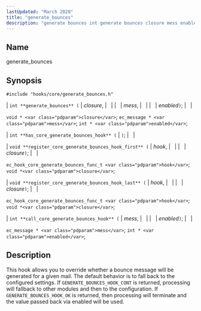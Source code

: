```yaml
---
lastUpdated: "March 2020"
title: "generate_bounces"
description: "generate bounces int generate bounces closure mess enabled void closure ec message mess int enabled int has core generate bounces hook void register core generate bounces hook first hook closure ec hook core generate bounces func t hook void closure void register core generate bounces hook last hook closure ec..."
---
```


<a name="hooks.core.generate_bounces"></a> 
## Name

generate_bounces

## Synopsis

`#include "hooks/core/generate_bounces.h"`

| `int **generate_bounces** (` | <var class="pdparam">closure</var>, |   |
|   | <var class="pdparam">mess</var>, |   |
|   | <var class="pdparam">enabled</var>`)`; |   |

`void * <var class="pdparam">closure</var>`;
`ec_message * <var class="pdparam">mess</var>`;
`int * <var class="pdparam">enabled</var>`;

| `int **has_core_generate_bounces_hook** (` | `)`; |   |

| `void **register_core_generate_bounces_hook_first** (` | <var class="pdparam">hook</var>, |   |
|   | <var class="pdparam">closure</var>`)`; |   |

`ec_hook_core_generate_bounces_func_t <var class="pdparam">hook</var>`;
`void *<var class="pdparam">closure</var>`;

| `void **register_core_generate_bounces_hook_last** (` | <var class="pdparam">hook</var>, |   |
|   | <var class="pdparam">closure</var>`)`; |   |

`ec_hook_core_generate_bounces_func_t <var class="pdparam">hook</var>`;
`void *<var class="pdparam">closure</var>`;

| `int **call_core_generate_bounces_hook** (` | <var class="pdparam">mess</var>, |   |
|   | <var class="pdparam">enabled</var>`)`; |   |

`ec_message * <var class="pdparam">mess</var>`;
`int * <var class="pdparam">enabled</var>`;<a name="idp40767152"></a> 
## Description

This hook allows you to override whether a bounce message will be generated for a given mail. The default behavior is to fall back to the configured settings. If `GENERATE_BOUNCES_HOOK_CONT` is returned, processing will fallback to other modules and then to the configuration. If `GENERATE_BOUNCES_HOOK_OK` is returned, then processing will terminate and the value passed back via enabled will be used.